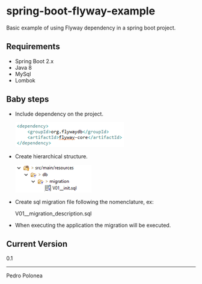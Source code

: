 # spring-boot-flyway-example
Basic example of using Flyway dependency in a spring boot project.

## Requirements
   * Spring Boot 2.x
   * Java 8
   * MySql
   * Lombok
   
## Baby steps
* Include dependency on the project.

    ![Incluir dependency](src/main/resources/image/Flyway.png)

* Create hierarchical structure.

    ![](src/main/resources/image/Flyway2.png)
    
* Create sql migration file following the nomenclature, ex:

  V01__migration_description.sql

* When executing the application the migration will be executed.

## Current Version
0.1
___
Pedro Polonea
